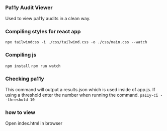 ### Pa11y Audit Viewer
Used to view pa11y audits in a clean way.

### Compiling styles for react app
`npx tailwindcss -i ./css/tailwind.css -o ./css/main.css --watch`

### Compiling js 
`npm install`
`npm run watch`

### Checking pa11y
This command will output a results.json which is used inside of app.js.
If using a threshold enter the number when running the command.
`pa11y-ci --threshold 10` 


### how to view
Open index.html in browser